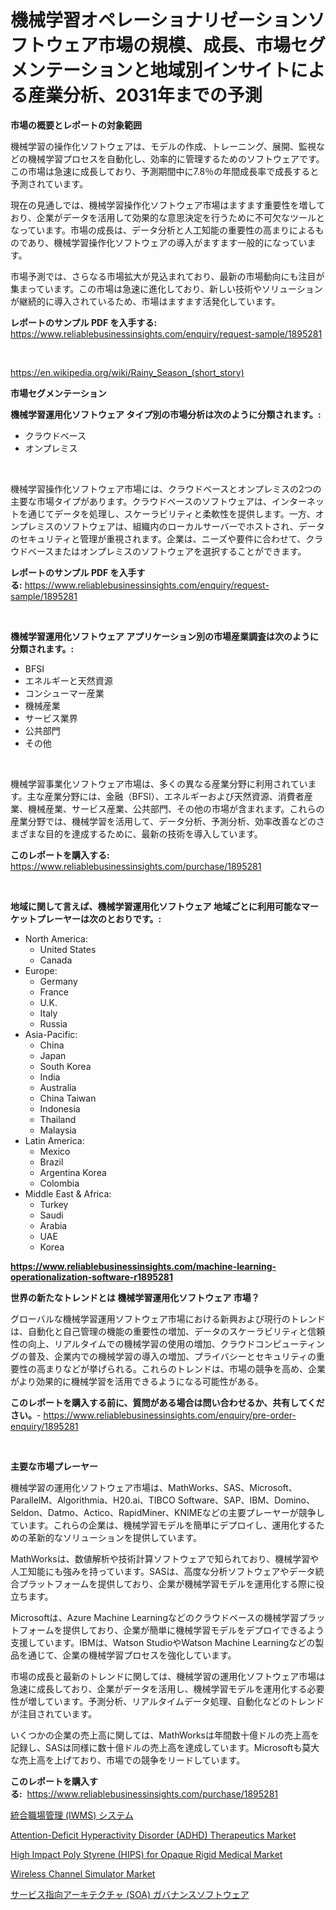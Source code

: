 <p><h1>機械学習オペレーショナリゼーションソフトウェア市場の規模、成長、市場セグメンテーションと地域別インサイトによる産業分析、2031年までの予測</h1></p><p><strong>市場の概要とレポートの対象範囲</strong></p>
<p><p>機械学習の操作化ソフトウェアは、モデルの作成、トレーニング、展開、監視などの機械学習プロセスを自動化し、効率的に管理するためのソフトウェアです。この市場は急速に成長しており、予測期間中に7.8％の年間成長率で成長すると予測されています。</p><p>現在の見通しでは、機械学習操作化ソフトウェア市場はますます重要性を増しており、企業がデータを活用して効果的な意思決定を行うために不可欠なツールとなっています。市場の成長は、データ分析と人工知能の重要性の高まりによるものであり、機械学習操作化ソフトウェアの導入がますます一般的になっています。</p><p>市場予測では、さらなる市場拡大が見込まれており、最新の市場動向にも注目が集まっています。この市場は急速に進化しており、新しい技術やソリューションが継続的に導入されているため、市場はますます活発化しています。</p></p>
<p><strong>レポートのサンプル PDF を入手する:</strong> <a href="https://www.reliablebusinessinsights.com/enquiry/request-sample/1895281">https://www.reliablebusinessinsights.com/enquiry/request-sample/1895281</a></p>
<p>&nbsp;</p>
<p><a href="https://en.wikipedia.org/wiki/Rainy_Season_(short_story)">https://en.wikipedia.org/wiki/Rainy_Season_(short_story)</a></p>
<p><strong>市場セグメンテーション</strong></p>
<p><strong>機械学習運用化ソフトウェア タイプ別の市場分析は次のように分類されます。:</strong></p>
<p><ul><li>クラウドベース</li><li>オンプレミス</li></ul></p>
<p>&nbsp;</p>
<p><p>機械学習操作化ソフトウェア市場には、クラウドベースとオンプレミスの2つの主要な市場タイプがあります。クラウドベースのソフトウェアは、インターネットを通じてデータを処理し、スケーラビリティと柔軟性を提供します。一方、オンプレミスのソフトウェアは、組織内のローカルサーバーでホストされ、データのセキュリティと管理が重視されます。企業は、ニーズや要件に合わせて、クラウドベースまたはオンプレミスのソフトウェアを選択することができます。</p></p>
<p><strong>レポートのサンプル PDF を入手する:</strong>&nbsp;<a href="https://www.reliablebusinessinsights.com/enquiry/request-sample/1895281">https://www.reliablebusinessinsights.com/enquiry/request-sample/1895281</a></p>
<p>&nbsp;</p>
<p><strong> 機械学習運用化ソフトウェア アプリケーション別の市場産業調査は次のように分類されます。:</strong></p>
<p><ul><li>BFSI</li><li>エネルギーと天然資源</li><li>コンシューマー産業</li><li>機械産業</li><li>サービス業界</li><li>公共部門</li><li>その他</li></ul></p>
<p>&nbsp;</p>
<p><p>機械学習事業化ソフトウェア市場は、多くの異なる産業分野に利用されています。主な産業分野には、金融（BFSI）、エネルギーおよび天然資源、消費者産業、機械産業、サービス産業、公共部門、その他の市場が含まれます。これらの産業分野では、機械学習を活用して、データ分析、予測分析、効率改善などのさまざまな目的を達成するために、最新の技術を導入しています。</p></p>
<p><strong>このレポートを購入する:</strong>&nbsp; <a href="https://www.reliablebusinessinsights.com/purchase/1895281">https://www.reliablebusinessinsights.com/purchase/1895281</a></p>
<p>&nbsp;</p>
<p><strong>地域に関して言えば、機械学習運用化ソフトウェア 地域ごとに利用可能なマーケットプレーヤーは次のとおりです。:</strong></p>
<p><ul>
    <li>
        North America:
        <ul>
            <li>United States</li>
            <li>Canada</li>
        </ul>
    </li>
    <li>
        Europe:
        <ul>
            <li>Germany</li>
            <li>France</li>
            <li>U.K.</li>
            <li>Italy</li>
            <li>Russia</li>
        </ul>
    </li>
    <li>
        Asia-Pacific:
        <ul>
            <li>China</li>
            <li>Japan</li>
            <li>South Korea</li>
            <li>India</li>
            <li>Australia</li>
            <li>China Taiwan</li>
            <li>Indonesia</li>
            <li>Thailand</li>
            <li>Malaysia</li>
        </ul>
    </li>
    <li>
        Latin America:
        <ul>
            <li>Mexico</li>
            <li>Brazil</li>
            <li>Argentina Korea</li>
            <li>Colombia</li>
        </ul>
    </li>
    <li>
        Middle East & Africa:
        <ul>
            <li>Turkey</li>
            <li>Saudi</li>
            <li>Arabia</li>
            <li>UAE</li>
            <li>Korea</li>
        </ul>
    </li>
    </ul></p>
<p><strong><a href="https://www.reliablebusinessinsights.com/machine-learning-operationalization-software-r1895281">https://www.reliablebusinessinsights.com/machine-learning-operationalization-software-r1895281</a></strong>&nbsp;</p>
<p><strong>世界の新たなトレンドとは 機械学習運用化ソフトウェア 市場？</strong></p>
<p><p>グローバルな機械学習運用ソフトウェア市場における新興および現行のトレンドは、自動化と自己管理の機能の重要性の増加、データのスケーラビリティと信頼性の向上、リアルタイムでの機械学習の使用の増加、クラウドコンピューティングの普及、企業内での機械学習の導入の増加、プライバシーとセキュリティの重要性の高まりなどが挙げられる。これらのトレンドは、市場の競争を高め、企業がより効果的に機械学習を活用できるようになる可能性がある。</p></p>
<p><strong>このレポートを購入する前に、質問がある場合は問い合わせるか、共有してください。</strong>- <a href="https://www.reliablebusinessinsights.com/enquiry/pre-order-enquiry/1895281">https://www.reliablebusinessinsights.com/enquiry/pre-order-enquiry/1895281</a></p>
<p>&nbsp;</p>
<p><strong>主要な市場プレーヤー</strong></p>
<p><p>機械学習の運用化ソフトウェア市場は、MathWorks、SAS、Microsoft、ParallelM、Algorithmia、H20.ai、TIBCO Software、SAP、IBM、Domino、Seldon、Datmo、Actico、RapidMiner、KNIMEなどの主要プレーヤーが競争しています。これらの企業は、機械学習モデルを簡単にデプロイし、運用化するための革新的なソリューションを提供しています。</p><p>MathWorksは、数値解析や技術計算ソフトウェアで知られており、機械学習や人工知能にも強みを持っています。SASは、高度な分析ソフトウェアやデータ統合プラットフォームを提供しており、企業が機械学習モデルを運用化する際に役立ちます。</p><p>Microsoftは、Azure Machine Learningなどのクラウドベースの機械学習プラットフォームを提供しており、企業が簡単に機械学習モデルをデプロイできるよう支援しています。IBMは、Watson StudioやWatson Machine Learningなどの製品を通じて、企業の機械学習プロセスを強化しています。</p><p>市場の成長と最新のトレンドに関しては、機械学習の運用化ソフトウェア市場は急速に成長しており、企業がデータを活用し、機械学習モデルを運用化する必要性が増しています。予測分析、リアルタイムデータ処理、自動化などのトレンドが注目されています。</p><p>いくつかの企業の売上高に関しては、MathWorksは年間数十億ドルの売上高を記録し、SASは同様に数十億ドルの売上高を達成しています。Microsoftも莫大な売上高を上げており、市場での競争をリードしています。</p></p>
<p><strong>このレポートを購入する:</strong>&nbsp;&nbsp;<a href="https://www.reliablebusinessinsights.com/purchase/1895281">https://www.reliablebusinessinsights.com/purchase/1895281</a></p>
<p><p><a href="https://github.com/AylinBeier/Market-Research-Report-List-2/blob/main/5394017172108.md">統合職場管理 (IWMS) システム</a></p><p><a href="https://github.com/maudAbbott7/Market-Research-Report-List-1/blob/main/attention-deficit-hyperactivity-disorder-adhd-therapeutics-market.md">Attention-Deficit Hyperactivity Disorder (ADHD) Therapeutics Market</a></p><p><a href="https://github.com/mancsybtousav/Market-Research-Report-List-3/blob/main/high-impact-poly-styrene-hips-for-opaque-rigid-medical-market.md">High Impact Poly Styrene (HIPS) for Opaque Rigid Medical Market</a></p><p><a href="https://issuu.com/reportprime-2/docs/wireless-channel-simulator-market-size-2030.pptx">Wireless Channel Simulator Market</a></p><p><a href="https://github.com/VellaJacobi2023/Market-Research-Report-List-2/blob/main/4892837172107.md">サービス指向アーキテクチャ (SOA) ガバナンスソフトウェア</a></p></p>